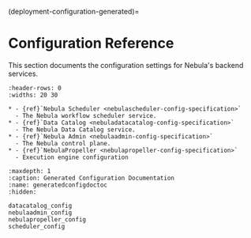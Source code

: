 (deployment-configuration-generated)=

# Configuration Reference

This section documents the configuration settings for Nebula's backend services.

```{list-table}
:header-rows: 0
:widths: 20 30

* - {ref}`Nebula Scheduler <nebulascheduler-config-specification>`
  - The Nebula workflow scheduler service.
* - {ref}`Data Catalog <nebuladatacatalog-config-specification>`
  - The Nebula Data Catalog service.
* - {ref}`Nebula Admin <nebulaadmin-config-specification>`
  - The Nebula control plane.
* - {ref}`NebulaPropeller <nebulapropeller-config-specification>`
  - Execution engine configuration
```

```{toctree}
:maxdepth: 1
:caption: Generated Configuration Documentation
:name: generatedconfigdoctoc
:hidden:

datacatalog_config
nebulaadmin_config
nebulapropeller_config
scheduler_config
```
